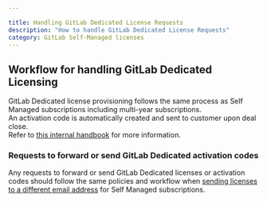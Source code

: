 ```yaml
---

title: Handling GitLab Dedicated License Requests
description: "How to handle GitLab Dedicated License Requests"
category: GitLab Self-Managed licenses
---
```



## Workflow for handling GitLab Dedicated Licensing

GitLab Dedicated license provisioning follows the same process as Self Managed subscriptions including multi-year subscriptions.  
An activation code is automatically created and sent to customer upon deal close.  
Refer to [this internal handbook](https://internal.gitlab.com/handbook/engineering/horse/#new-customer-process) for more information.

### Requests to forward or send GitLab Dedicated activation codes

Any requests to forward or send GitLab Dedicated licenses or activation codes should follow the same policies and workflow when
[sending licenses to a different email address](/handbook/support/license-and-renewals/workflows/self-managed/sending_license_to_different_email)
for Self Managed subscriptions.
